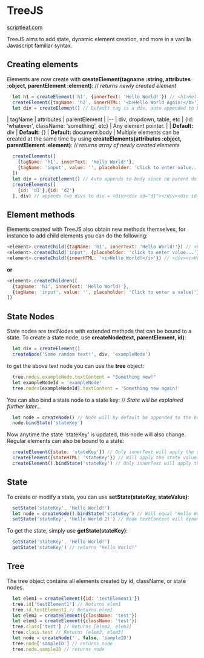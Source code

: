 # TreeJS
[scriptleaf.com](https://scriptleaf.com/)

TreeJS aims to add state, dynamic element creation, and more in a vanilla Javascript familiar syntax.

## Creating elements
Elements are now create with **createElement(tagname :string, attributes :object, parentElement :element)**: // *returns newly created element*
```Javascript
  let h1 = createElement('h1', {innerText: 'Hello World!'}) // <h1>Hello World!</h1>
  createElement({tagName: 'h2', innerHTML: '<b>Hello World Again!</b>'}, h1)
  let div = createElement() // Default tag is a div, auto appended to body if parent not defined
```
| tagName | attributes | parentElement |
|--
| div, dropdown, table, etc | {id: 'whatever', className: 'something', etc} | Any element pointer. |
| **Default:** div | **Default:** {} | **Default:** document.body |
Multiple elements can be created at the same time by using **createElements(attributes :object, parentElement :element)**: // *returns array of newly created elements*
```Javascript
  createElements([
    {tagName: 'h1', innerText: 'Hello World!'},
    {tagName: 'input', value: '', placeholder: 'click to enter value...'}
  ])
  let div = createElement() // Auto appends to body since no parent defined
  createElements([
    {id: 'd1'},{id: 'd2'}
  ], div) // appends two divs to div = <div><div id="d1"></div><div id="d2"></div></div>
```
## Element methods
Elements created with TreeJS also obtain new methods themselves, for instance to add child elements you can do
the following:
```Javascript
<element>.createChild({tagName: 'h1', innerText: 'Hello World!'}) // <h1>Hello World!</h1>
<element>.createChild('input', {placeholder: 'click to enter value...'}) // <input placeholder="click to enter value...">
<element>.createChild({innerHTML: '<i>Hello World!</i>'}) // <div><i>Hello World!</i></div>
```
**or**
```Javascript
<element>.createChildren([
  {tagName: 'h1', innerText: 'Hello World!'},
  {tagName: 'input', value: '', placeholder: 'Click to enter a value!'}
])
```

## State Nodes
State nodes are textNodes with extended methods that can be bound to a state. To create a state node, use **createNode(text, parentElement, id)**:
```Javascript
  let div = createElement()
  createNode('Some random text!', div, 'exampleNode')
```
to get the above text node you can use the **tree** object:
```Javascript
  tree.nodes.exampleNode.textContent = "Something new!"
  let exampleNodeId = 'exampleNode'
  tree.nodes[exampleNodeId].textContent = 'Something new again!'
```
You can also bind a state node to a state key: // *State will be explained further later...*
```Javascript
  let node = createNode() // Node will by default be appended to the body if no parentElement
  node.bindState('stateKey')
```
Now anytime the state 'stateKey' is updated, this node will also change. Regular elements can also be bound to a state:
```Javascript
  createElement({state: 'stateKey'}) // Only innerText will apply the state
  createElement({stateHTML: 'stateKey'}) // Will apply the state value as html
  createElement().bindState('stateKey') // Only innerText will apply the state
```

## State
To create or modify a state, you can use **setState(stateKey, stateValue)**:
```Javascript
  setState('stateKey', 'Hello World!')
  let node = createNode().bindState('stateKey') // Will equal "Hello World!"
  setState('stateKey', 'Hello World 2!') // Node textContent will dynamically change to "Hello World 2!"
```
To get the state, simply use **getState(stateKey)**:
```Javascript
  setState('stateKey', 'Hello World!')
  getState('stateKey') // returns "Hello World!"
```

## Tree
The tree object contains all elements created by id, className, or state nodes.
```Javascript
  let elem1 = createElement({id: 'testElement1'})
  tree.id['testElement1'] // Returns elem1
  tree.id.testElement1 // Returns elem1
  let elem2 = createElement({className: 'test'})
  let elem3 = createElement({className: 'test'})
  tree.class['test'] // Returns [elem2, elem3]
  tree.class.test // Returns [elem2, elem3]
  let node = createNode('', false, 'sampleID')
  tree.node['sampleID'] // returns node
  tree.node.sampleID // returns node
```
